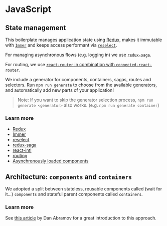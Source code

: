 # JavaScript

## State management

This boilerplate manages application state using [Redux](redux.md), makes it
immutable with [`Immer`](immer.md) and keeps access performant via
[`reselect`](reselect.md).

For managing asynchronous flows (e.g. logging in) we use
[`redux-saga`](redux-saga.md).

For routing, we use
[`react-router` in combination with `connected-react-router`](routing.md).

We include a generator for components, containers, sagas, routes and selectors.
Run `npm run generate` to choose from the available generators, and
automatically add new parts of your application!

> Note: If you want to skip the generator selection process,
> `npm run generate <generator>` also works. (e.g. `npm run generate container`)

### Learn more

- [Redux](redux.md)
- [Immer](immer.md)
- [reselect](reselect.md)
- [redux-saga](redux-saga.md)
- [react-intl](i18n.md)
- [routing](routing.md)
- [Asynchronously loaded components](async-components.md)

## Architecture: `components` and `containers`

We adopted a split between stateless, reusable components called (wait for
it...) `components` and stateful parent components called `containers`.

### Learn more

See
[this article](https://medium.com/@dan_abramov/smart-and-dumb-components-7ca2f9a7c7d0)
by Dan Abramov for a great introduction to this approach.
